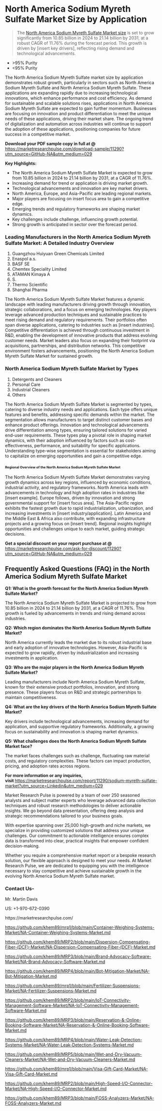 <h1>North America Sodium Myreth Sulfate Market&nbsp;Size by Application</h1><blockquote><p>The <a href="https://marketresearchpulse.com/download-sample/11290?utm_source=GitHub-NA&amp;utm_medium=029">North America Sodium Myreth Sulfate Market size</a> is set to grow significantly from 10.85 billion in 2024 to 21.14 billion by 2031, at a robust CAGR of 11.76% during the forecast period. This growth is driven by [insert key drivers], reflecting rising demand and technological advancements.</p></blockquote><ul><li>>95% Purity<li> <95% Purity</li></ul><p>The North America Sodium Myreth Sulfate market size by application demonstrates robust growth, particularly in sectors such as North America Sodium Myreth Sulfate and North America Sodium Myreth Sulfate. These applications are expanding rapidly due to increasing technological innovations, which enhance performance and cost efficiency. As demand for sustainable and scalable solutions rises, applications in North America Sodium Myreth Sulfate are expected to gain further momentum. Businesses are focusing on innovation and product differentiation to meet the unique needs of these applications, driving their market share. The ongoing trend of digitalization and automation across industries will continue to support the adoption of these applications, positioning companies for future success in a competitive market.</p><p><strong>Download your PDF sample copy in full at @ </strong><a href="https://marketresearchpulse.com/download-sample/11290?utm_source=GitHub-NA&amp;utm_medium=029">https://marketresearchpulse.com/download-sample/11290?utm_source=GitHub-NA&amp;utm_medium=029</a></p><p><strong>Key Highlights: </strong></p><ul><li>The North America Sodium Myreth Sulfate Market is expected to grow from 10.85 billion in 2024 to 21.14 billion by 2031, at a CAGR of 11.76%.</li><li>Increasing demand for trend or application is driving market growth.</li><li>Technological advancements and innovation are key market drivers.</li><li>North America, Europe, and Asia-Pacific are leading regional markets.</li><li>Major players are focusing on insert focus area to gain a competitive edge.</li><li>Emerging trends and regulatory frameworks are shaping market dynamics.</li><li>Key challenges include challenge, influencing growth potential.</li><li>Strong growth is anticipated in sector over the forecast period.</li></ul><h3>Leading Manufacturers in the North America Sodium Myreth Sulfate Market: A Detailed Industry Overview</h3><ol><li>Guangzhou Huiyuan Green Chemicals Limited</li><li>Enaspol a.s.</li><li>BASF SE</li><li>Chemtex Speciality Limited</li><li>ATAMAN Kimaya A</li><li>S.</li><li>Thermo Scientific</li><li>Shanghai Pharma</li></ol><div class="flex max-w-full flex-col flex-grow"><div class="min-h-8 text-message flex w-full flex-col items-end gap-2 whitespace-normal break-words [.text-message+&amp;]:mt-5" dir="auto" data-message-author-role="assistant" data-message-id="fd8432e4-4910-450d-b182-61b7bfb0a01f" data-message-model-slug="gpt-4o"><div class="flex w-full flex-col gap-1 empty:hidden first:pt-[3px]"><div class="markdown prose w-full break-words dark:prose-invert light"><p>The North America Sodium Myreth Sulfate Market features a dynamic landscape with leading manufacturers driving growth through innovation, strategic collaborations, and a focus on emerging technologies. Key players leverage advanced production techniques and sustainable practices to meet rising demand and regulatory requirements. Their portfolios often span diverse applications, catering to industries such as [insert industries]. Competitive differentiation is achieved through continuous investment in R&amp;D, enabling the development of innovative products that address evolving customer needs. Market leaders also focus on expanding their footprint via acquisitions, partnerships, and distribution networks. This competitive environment fosters advancements, positioning the North America Sodium Myreth Sulfate Market for sustained growth.</p></div></div></div></div><h3>North America Sodium Myreth Sulfate Market by Types</h3><ol><li>Detergents and Cleaners<li> Personal Care<li> Industrial Cleaners<li> Others</li></ol><div class="flex max-w-full flex-col flex-grow"><div class="min-h-8 text-message flex w-full flex-col items-end gap-2 whitespace-normal break-words [.text-message+&amp;]:mt-5" dir="auto" data-message-author-role="assistant" data-message-id="084470be-0bb7-4664-bddf-5156b4f41249" data-message-model-slug="gpt-4o-mini"><div class="flex w-full flex-col gap-1 empty:hidden first:pt-[3px]"><div class="markdown prose w-full break-words dark:prose-invert light"><p>The North America Sodium Myreth Sulfate Market is segmented by types, catering to diverse industry needs and applications. Each type offers unique features and benefits, addressing specific demands within the market. The segmentation allows manufacturers to target distinct customer bases and enhance product offerings. Innovation and technological advancements drive differentiation among types, ensuring tailored solutions for varied end-user requirements. These types play a pivotal role in shaping market dynamics, with their adoption influenced by factors such as cost-effectiveness, performance, and suitability for specific applications. Understanding type-wise segmentation is essential for stakeholders aiming to capitalize on emerging opportunities and gain a competitive edge.</p></div></div></div></div><h3><span style="font-size: 11px;">Regional Overview of the North America Sodium Myreth Sulfate Market</span></h3><div class="flex max-w-full flex-col flex-grow"><div class="min-h-8 text-message flex w-full flex-col items-end gap-2 whitespace-normal break-words [.text-message+&amp;]:mt-5" dir="auto" data-message-author-role="assistant" data-message-id="e9038762-ce64-4e30-91c9-9bd413514231" data-message-model-slug="gpt-4o-mini"><div class="flex w-full flex-col gap-1 empty:hidden first:pt-[3px]"><div class="markdown prose w-full break-words dark:prose-invert light"><p>The North America Sodium Myreth Sulfate Market demonstrates varying growth dynamics across key regions, influenced by economic conditions, industrial activity, and regulatory frameworks. North America leads with advancements in technology and high adoption rates in industries like [insert example]. Europe follows, driven by innovation and strong governmental support for [insert focus area]. The Asia-Pacific region exhibits the fastest growth due to rapid industrialization, urbanization, and increasing investments in [insert industry/application]. Latin America and the Middle East &amp; Africa also contribute, with expanding infrastructure projects and a growing focus on [insert trend]. Regional insights highlight opportunities and challenges unique to each market, guiding strategic decisions.</p></div></div></div></div><p><strong>Get a special discount on your report purchase at @ </strong><a href="https://marketresearchpulse.com/ask-for-discount/11290?utm_source=GitHub-NA&amp;utm_medium=029">https://marketresearchpulse.com/ask-for-discount/11290?utm_source=GitHub-NA&amp;utm_medium=029</a></p><h2>Frequently Asked Questions (FAQ) in the North America Sodium Myreth Sulfate Market</h2><p><strong>Q1: What is the growth forecast for the North America Sodium Myreth Sulfate Market?</strong></p><p>The North America Sodium Myreth Sulfate Market is projected to grow from 10.85 billion in 2024 to 21.14 billion by 2031, at a CAGR of 11.76%. This growth is fueled by advancements in trends and rising demand across industries.</p><p><strong>Q2: Which region dominates the North America Sodium Myreth Sulfate Market?</strong></p><p>North America currently leads the market due to its robust industrial base and early adoption of innovative technologies. However, Asia-Pacific is expected to grow rapidly, driven by industrialization and increasing investments in application.</p><p><strong>Q3: Who are the major players in the North America Sodium Myreth Sulfate Market?</strong></p><p>Leading manufacturers include North America Sodium Myreth Sulfate, known for their extensive product portfolios, innovation, and strong presence. These players focus on R&amp;D and strategic partnerships to maintain competitiveness.</p><p><strong>Q4: What are the key drivers of the North America Sodium Myreth Sulfate Market?</strong></p><p>Key drivers include technological advancements, increasing demand for application, and supportive regulatory frameworks. Additionally, a growing focus on sustainability and innovation is shaping market dynamics.</p><p><strong>Q5: What challenges does the North America Sodium Myreth Sulfate Market face?</strong></p><p>The market faces challenges such as challenge, fluctuating raw material costs, and regulatory complexities. These factors can impact production, pricing, and adoption rates across regions.</p><p><strong>For more information or any inquiries, visit&nbsp;</strong><a href="https://marketresearchpulse.com/report/11290/sodium-myreth-sulfate-market?utm_source=Linkedin&utm_medium=029">https://marketresearchpulse.com/report/11290/sodium-myreth-sulfate-market?utm_source=Linkedin&utm_medium=029</a></p><p>Market Research Pulse is powered by a team of over 250 seasoned analysts and subject matter experts who leverage advanced data collection techniques and robust research methodologies to deliver actionable insights. We go beyond data presentation, offering deep analysis and strategic recommendations tailored to your business goals.</p><p>With expertise spanning over 25,000 high-growth and niche markets, we specialize in providing customized solutions that address your unique challenges. Our commitment to actionable intelligence ensures complex data is transformed into clear, practical insights that empower confident decision-making.</p><p>Whether you require a comprehensive market report or a bespoke research solution, our flexible approach is designed to meet your needs. At Market Research Pulse, we are dedicated to equipping you with the intelligence necessary to stay competitive and achieve sustainable growth in the evolving North America Sodium Myreth Sulfate market.</p><h3><strong>Contact Us-</strong></h3><p>Mr. Martin Davis</p><p>US: +1-970-672-0390</p><p>https://marketresearchpulse.com/</p><p><a href="https://github.com/khem89/mrp1/blob/main/Container-Weighing-Systems-Market/NA-Container-Weighing-Systems-Market.md">https://github.com/khem89/mrp1/blob/main/Container-Weighing-Systems-Market/NA-Container-Weighing-Systems-Market.md</a></p><p><a href="https://github.com/khem89/MRP2/blob/main/Dispersion-Compensating-Fiber-(DCF)-Market/NA-Dispersion-Compensating-Fiber-(DCF)-Market.md">https://github.com/khem89/MRP2/blob/main/Dispersion-Compensating-Fiber-(DCF)-Market/NA-Dispersion-Compensating-Fiber-(DCF)-Market.md</a></p><p><a href="https://github.com/khem89/MRP3/blob/main/Brand-Advocacy-Software-Market/NA-Brand-Advocacy-Software-Market.md">https://github.com/khem89/MRP3/blob/main/Brand-Advocacy-Software-Market/NA-Brand-Advocacy-Software-Market.md</a></p><p><a href="https://github.com/khem89/MRP4/blob/main/Bot-Mitigation-Market/NA-Bot-Mitigation-Market.md">https://github.com/khem89/MRP4/blob/main/Bot-Mitigation-Market/NA-Bot-Mitigation-Market.md</a></p><p><a href="https://github.com/khem89/mrp1/blob/main/Fertilizer-Suspensions-Market/NA-Fertilizer-Suspensions-Market.md">https://github.com/khem89/mrp1/blob/main/Fertilizer-Suspensions-Market/NA-Fertilizer-Suspensions-Market.md</a></p><p><a href="https://github.com/khem89/MRP2/blob/main/IoT-Connectivity-Management-Software-Market/NA-IoT-Connectivity-Management-Software-Market.md">https://github.com/khem89/MRP2/blob/main/IoT-Connectivity-Management-Software-Market/NA-IoT-Connectivity-Management-Software-Market.md</a></p><p><a href="https://github.com/khem89/MRP3/blob/main/Reservation-&-Online-Booking-Software-Market/NA-Reservation-&-Online-Booking-Software-Market.md">https://github.com/khem89/MRP3/blob/main/Reservation-&-Online-Booking-Software-Market/NA-Reservation-&-Online-Booking-Software-Market.md</a></p><p><a href="https://github.com/khem89/MRP4/blob/main/Water-Leak-Detection-Systems-Market/NA-Water-Leak-Detection-Systems-Market.md">https://github.com/khem89/MRP4/blob/main/Water-Leak-Detection-Systems-Market/NA-Water-Leak-Detection-Systems-Market.md</a></p><p><a href="https://github.com/khem89/MRP5/blob/main/Wet-and-Dry-Vacuum-Cleaners-Market/NA-Wet-and-Dry-Vacuum-Cleaners-Market.md">https://github.com/khem89/MRP5/blob/main/Wet-and-Dry-Vacuum-Cleaners-Market/NA-Wet-and-Dry-Vacuum-Cleaners-Market.md</a></p><p><a href="https://github.com/khem89/mrp1/blob/main/Visa-Gift-Card-Market/NA-Visa-Gift-Card-Market.md">https://github.com/khem89/mrp1/blob/main/Visa-Gift-Card-Market/NA-Visa-Gift-Card-Market.md</a></p><p><a href="https://github.com/khem89/MRP2/blob/main/High-Speed-I/O-Connector-Market/NA-High-Speed-I/O-Connector-Market.md">https://github.com/khem89/MRP2/blob/main/High-Speed-I/O-Connector-Market/NA-High-Speed-I/O-Connector-Market.md</a></p><p><a href="https://github.com/khem89/MRP3/blob/main/FOSS-Analyzers-Market/NA-FOSS-Analyzers-Market.md">https://github.com/khem89/MRP3/blob/main/FOSS-Analyzers-Market/NA-FOSS-Analyzers-Market.md</a></p>
